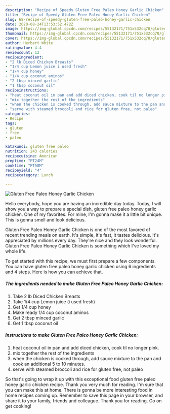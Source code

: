 ```yaml
---
description: "Recipe of Speedy Gluten Free Paleo Honey Garlic Chicken"
title: "Recipe of Speedy Gluten Free Paleo Honey Garlic Chicken"
slug: 68-recipe-of-speedy-gluten-free-paleo-honey-garlic-chicken
date: 2020-08-24T13:53:52.472Z
image: https://img-global.cpcdn.com/recipes/55132171/751x532cq70/gluten-free-paleo-honey-garlic-chicken-recipe-main-photo.jpg
thumbnail: https://img-global.cpcdn.com/recipes/55132171/751x532cq70/gluten-free-paleo-honey-garlic-chicken-recipe-main-photo.jpg
cover: https://img-global.cpcdn.com/recipes/55132171/751x532cq70/gluten-free-paleo-honey-garlic-chicken-recipe-main-photo.jpg
author: Herbert White
ratingvalue: 4.4
reviewcount: 12
recipeingredient:
- "2 lb Diced Chicken Breasts"
- "1/4 cup Lemon juice i used fresh"
- "1/4 cup honey"
- "1/4 cup coconut aminos"
- "2 tbsp minced garlic"
- "1 tbsp coconut oil"
recipeinstructions:
- "heat coconut oil in pan and add diced chicken, cook til no longer pink."
- "mix together the rest of the ingredients"
- "when the chicken is cooked through, add sauce mixture to the pan and cook an additional 5 to 10 minutes."
- "serve with steamed broccoli and rice for gluten free, not paleo"
categories:
- Recipe
tags:
- gluten
- free
- paleo

katakunci: gluten free paleo 
nutrition: 243 calories
recipecuisine: American
preptime: "PT24M"
cooktime: "PT58M"
recipeyield: "4"
recipecategory: Lunch

---
```



![Gluten Free Paleo Honey Garlic Chicken](https://img-global.cpcdn.com/recipes/55132171/751x532cq70/gluten-free-paleo-honey-garlic-chicken-recipe-main-photo.jpg)

Hello everybody, hope you are having an incredible day today. Today, I will show you a way to prepare a special dish, gluten free paleo honey garlic chicken. One of my favorites. For mine, I'm gonna make it a little bit unique. This is gonna smell and look delicious.



Gluten Free Paleo Honey Garlic Chicken is one of the most favored of recent trending meals on earth. It's simple, it's fast, it tastes delicious. It's appreciated by millions every day. They're nice and they look wonderful. Gluten Free Paleo Honey Garlic Chicken is something which I've loved my whole life.


To get started with this recipe, we must first prepare a few components. You can have gluten free paleo honey garlic chicken using 6 ingredients and 4 steps. Here is how you can achieve that.

##### The ingredients needed to make Gluten Free Paleo Honey Garlic Chicken:

1. Take 2 lb Diced Chicken Breasts
1. Take 1/4 cup Lemon juice (i used fresh)
1. Get 1/4 cup honey
1. Make ready 1/4 cup coconut aminos
1. Get 2 tbsp minced garlic
1. Get 1 tbsp coconut oil




##### Instructions to make Gluten Free Paleo Honey Garlic Chicken:

1. heat coconut oil in pan and add diced chicken, cook til no longer pink.
1. mix together the rest of the ingredients
1. when the chicken is cooked through, add sauce mixture to the pan and cook an additional 5 to 10 minutes.
1. serve with steamed broccoli and rice for gluten free, not paleo




So that's going to wrap it up with this exceptional food gluten free paleo honey garlic chicken recipe. Thank you very much for reading. I'm sure that you can make this at home. There is gonna be more interesting food in home recipes coming up. Remember to save this page in your browser, and share it to your family, friends and colleague. Thank you for reading. Go on get cooking!
